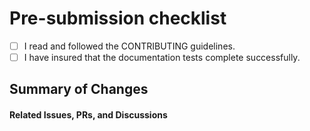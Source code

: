 # Pre-submission checklist

 * [ ] I read and followed the CONTRIBUTING guidelines.
 * [ ] I have insured that the documentation tests complete successfully.

## Summary of Changes

[//]: # (Please summarize your commits here. For any complex or contenious changes, please also provide justifications.)



#### Related Issues, PRs, and Discussions

[//]: # (Please link to related issues, pull requests, and discussions here - especially corresponding code PRs. If your PR has no related issues, PRs, or discussions, please provide a justification for this PR here instead.)

